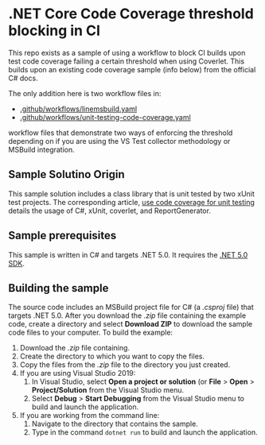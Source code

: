 # .NET Core Code Coverage threshold blocking in CI
This repo exists as a sample of using a workflow to block CI builds upon test code coverage failing a certain threshold when using Coverlet.  This builds upon an existing code coverage sample (info below) from the official C# docs.

The only addition here is two workflow files in:

- [.github/workflows/linemsbuild.yaml](.github/workflows/linemsbuild.yaml)
- [.github/workflows/unit-testing-code-coverage.yaml](.github/workflows/unit-testing-code-coverage.yaml)

workflow files that demonstrate two ways of enforcing the threshold depending on if you are using the VS Test collector methodology or MSBuild integration.


## Sample Solutino Origin
This sample solution includes a class library that is unit tested by two xUnit test projects. The corresponding article, [use code coverage for unit testing](https://docs.microsoft.com/dotnet/core/testing/unit-testing-code-coverage) details the usage of C#, xUnit, coverlet, and ReportGenerator.

## Sample prerequisites

This sample is written in C# and targets .NET 5.0. It requires the [.NET 5.0 SDK](https://dotnet.microsoft.com/download/dotnet/5.0).

## Building the sample

The source code includes an MSBuild project file for C# (a *.csproj* file) that targets .NET 5.0. After you download the *.zip* file containing the example code, create a directory and select **Download ZIP** to download the sample code files to your computer. To build the example:

1. Download the *.zip* file containing.
1. Create the directory to which you want to copy the files.
1. Copy the files from the *.zip* file to the directory you just created.
1. If you are using Visual Studio 2019:
   1. In Visual Studio, select **Open a project or solution** (or **File** > **Open** > **Project/Solution** from the Visual Studio menu.
   1. Select **Debug** > **Start Debugging** from the Visual Studio menu to build and launch the application.
1. If you are working from the command line:
   1. Navigate to the directory that contains the sample.
   1. Type in the command `dotnet run` to build and launch the application.
